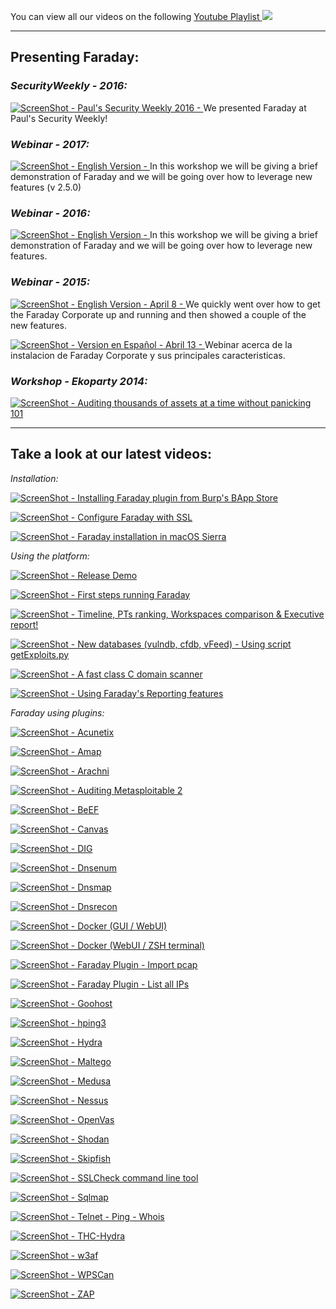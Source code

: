 You can view all our videos on the following [Youtube Playlist ![](https://raw.github.com/wiki/infobyte/faraday/images/extras/newytlogo.png)](https://www.youtube.com/playlist?list=PLVnFEI9HluLqEAhjFPFTjEFxTzYXlcrle)  
 
*** 

## **Presenting Faraday:**  
  
### _SecurityWeekly - 2016:_   
[![ScreenShot](https://raw.github.com/wiki/infobyte/faraday/images/extras/newytlogo.png) - Paul's Security Weekly 2016 - ](http://bit.ly/2bfkuii) We presented Faraday at Paul's Security Weekly!   
  
  
### _Webinar - 2017:_   
[![ScreenShot](https://raw.github.com/wiki/infobyte/faraday/images/extras/newytlogo.png) - English Version - ](http://bit.ly/2wIUda3) In this workshop we will be giving a brief demonstration of Faraday and we will be going over how to leverage new features (v 2.5.0)  
  
  
### _Webinar - 2016:_   
[![ScreenShot](https://raw.github.com/wiki/infobyte/faraday/images/extras/newytlogo.png) - English Version - ](http://bit.ly/2bgxL9Q) In this workshop we will be giving a brief demonstration of Faraday and we will be going over how to leverage new features.  
  
  
### _Webinar - 2015:_   
[![ScreenShot](https://raw.github.com/wiki/infobyte/faraday/images/extras/newytlogo.png) - English Version - April 8 - ](http://buff.ly/1E6FLWJ) We quickly went over how to get the Faraday Corporate up and running and then showed a couple of the new features.
  
[![ScreenShot](https://raw.github.com/wiki/infobyte/faraday/images/extras/newytlogo.png) - Version en Español - Abril 13 - ](http://buff.ly/1FCQAfz) Webinar acerca de la instalacion de Faraday Corporate y sus principales caracteristicas.  
  
   
### _Workshop - Ekoparty 2014:_   
[![ScreenShot](https://raw.github.com/wiki/infobyte/faraday/images/extras/newytlogo.png) - Auditing thousands of assets at a time without panicking 101](https://bit.ly/1AOihAM)  
   
***
## **Take a look at our latest videos:**   

_Installation:_

[![ScreenShot](https://raw.github.com/wiki/infobyte/faraday/images/extras/newytlogo.png) - Installing Faraday plugin from Burp's BApp Store ](https://bit.ly/1rH9EUs)

[![ScreenShot](https://raw.github.com/wiki/infobyte/faraday/images/extras/newytlogo.png) -  Configure Faraday with SSL ](https://bit.ly/2h1cjN3)

[![ScreenShot](https://raw.github.com/wiki/infobyte/faraday/images/extras/newytlogo.png) -  Faraday installation in macOS Sierra ](https://bit.ly/2gK8Gur)
   
   
_Using the platform:_

[![ScreenShot](https://raw.github.com/wiki/infobyte/faraday/images/extras/newytlogo.png) - Release Demo](https://bitly.com/1gaHSyu)

[![ScreenShot](https://raw.github.com/wiki/infobyte/faraday/images/extras/newytlogo.png) -  First steps running Faraday ](https://bit.ly/2h1b14H)

[![ScreenShot](https://raw.github.com/wiki/infobyte/faraday/images/extras/newytlogo.png) - Timeline, PTs ranking, Workspaces comparison & Executive report! ](http://bit.ly/2cyf6Zc)

[![ScreenShot](https://raw.github.com/wiki/infobyte/faraday/images/extras/newytlogo.png) -  New databases (vulndb, cfdb, vFeed) - Using script getExploits.py ](http://bit.ly/23vvyko)

[![ScreenShot](https://raw.github.com/wiki/infobyte/faraday/images/extras/newytlogo.png) - A fast class C domain scanner ](https://bit.ly/U16Gzt)

[![ScreenShot](https://raw.github.com/wiki/infobyte/faraday/images/extras/newytlogo.png) - Using Faraday's Reporting features ](http://bit.ly/2xsVdMC) 


_Faraday using plugins:_

[![ScreenShot](https://raw.github.com/wiki/infobyte/faraday/images/extras/newytlogo.png) - Acunetix](http://bit.ly/2pYsNKv)

[![ScreenShot](https://raw.github.com/wiki/infobyte/faraday/images/extras/newytlogo.png) - Amap](https://bit.ly/2gKm4yI)

[![ScreenShot](https://raw.github.com/wiki/infobyte/faraday/images/extras/newytlogo.png) - Arachni](https://bit.ly/1Tlx56u)

[![ScreenShot](https://raw.github.com/wiki/infobyte/faraday/images/extras/newytlogo.png) - Auditing Metasploitable 2](http://bit.ly/2pD3Owg)

[![ScreenShot](https://raw.github.com/wiki/infobyte/faraday/images/extras/newytlogo.png) - BeEF](https://bit.ly/1RUWuSB)

[![ScreenShot](https://raw.github.com/wiki/infobyte/faraday/images/extras/newytlogo.png) - Canvas](http://bit.ly/1S7f2iI)

[![ScreenShot](https://raw.github.com/wiki/infobyte/faraday/images/extras/newytlogo.png) -  DIG ](http://bit.ly/2ptuLmn)

[![ScreenShot](https://raw.github.com/wiki/infobyte/faraday/images/extras/newytlogo.png) - Dnsenum ](http://bit.ly/2w1oMqN)

[![ScreenShot](https://raw.github.com/wiki/infobyte/faraday/images/extras/newytlogo.png) - Dnsmap ](http://bit.ly/2xSNcnj)

[![ScreenShot](https://raw.github.com/wiki/infobyte/faraday/images/extras/newytlogo.png) - Dnsrecon ](https://bit.ly/2gwzpaY)

[![ScreenShot](https://raw.github.com/wiki/infobyte/faraday/images/extras/newytlogo.png) -  Docker (GUI / WebUI)](http://bit.ly/2ceE8eO)

[![ScreenShot](https://raw.github.com/wiki/infobyte/faraday/images/extras/newytlogo.png) -  Docker (WebUI / ZSH terminal)](http://bit.ly/2ca2NTw)

[![ScreenShot](https://raw.github.com/wiki/infobyte/faraday/images/extras/newytlogo.png) - Faraday Plugin - Import pcap](http://bit.ly/2soJf8x)

[![ScreenShot](https://raw.github.com/wiki/infobyte/faraday/images/extras/newytlogo.png) - Faraday Plugin - List all IPs](http://bit.ly/2rWT6kd)

[![ScreenShot](https://raw.github.com/wiki/infobyte/faraday/images/extras/newytlogo.png) -  Goohost](http://bit.ly/2pt8lBA)

[![ScreenShot](https://raw.github.com/wiki/infobyte/faraday/images/extras/newytlogo.png) -  hping3](http://bit.ly/2oEizu6)

[![ScreenShot](https://raw.github.com/wiki/infobyte/faraday/images/extras/newytlogo.png) -  Hydra](http://bit.ly/2vsnYrj)

[![ScreenShot](https://raw.github.com/wiki/infobyte/faraday/images/extras/newytlogo.png) - Maltego](https://bit.ly/1nwQ8gP)

[![ScreenShot](https://raw.github.com/wiki/infobyte/faraday/images/extras/newytlogo.png) - Medusa](https://bit.ly/1nIlwIc)

[![ScreenShot](https://raw.github.com/wiki/infobyte/faraday/images/extras/newytlogo.png) - Nessus](http://bit.ly/2paGG5i)

[![ScreenShot](https://raw.github.com/wiki/infobyte/faraday/images/extras/newytlogo.png) - OpenVas](http://bit.ly/2sxhAl6)

[![ScreenShot](https://raw.github.com/wiki/infobyte/faraday/images/extras/newytlogo.png) - Shodan](https://bit.ly/1BLkLkn)

[![ScreenShot](https://raw.github.com/wiki/infobyte/faraday/images/extras/newytlogo.png) - Skipfish](http://bit.ly/2q7Gcw7)

[![ScreenShot](https://raw.github.com/wiki/infobyte/faraday/images/extras/newytlogo.png) - SSLCheck command line tool ](https://bit.ly/1vko7Xj)

[![ScreenShot](https://raw.github.com/wiki/infobyte/faraday/images/extras/newytlogo.png) -  Sqlmap ](https://bit.ly/2h08Bkm)

[![ScreenShot](https://raw.github.com/wiki/infobyte/faraday/images/extras/newytlogo.png) -  Telnet - Ping - Whois](http://bit.ly/2yjS8mP)

[![ScreenShot](https://raw.github.com/wiki/infobyte/faraday/images/extras/newytlogo.png) - THC-Hydra](https://bit.ly/1jhYpNb)

[![ScreenShot](https://raw.github.com/wiki/infobyte/faraday/images/extras/newytlogo.png) - w3af](http://bit.ly/2ooRWhx)

[![ScreenShot](https://raw.github.com/wiki/infobyte/faraday/images/extras/newytlogo.png) - WPSCan](http://bit.ly/2q7MnAl)

[![ScreenShot](https://raw.github.com/wiki/infobyte/faraday/images/extras/newytlogo.png) -  ZAP ](https://bit.ly/2gKoVI2)